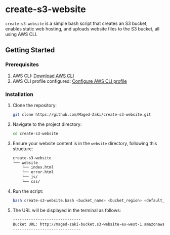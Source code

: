 # create-s3-website

`create-s3-website` is a simple bash script that creates an S3 bucket, enables static web hosting, and uploads website files to the S3 bucket, all using AWS CLI.

## Getting Started

### Prerequisites

1. AWS CLI: [Download AWS CLI](https://docs.aws.amazon.com/cli/latest/userguide/getting-started-install.html)
2. AWS CLI profile configured: [Configure AWS CLI profile](https://docs.aws.amazon.com/cli/latest/userguide/cli-authentication-user.html)

### Installation

1. Clone the repository:
    ```sh
    git clone https://github.com/Maged-Zaki/create-s3-website.git
    ```
2. Navigate to the project directory:
    ```sh
    cd create-s3-website
    ```

3. Ensure your website content is in the `website` directory, following this structure:

    ```bash
    create-s3-website
    └── website
        └── index.html
        └── error.html
        └── js/
        └── css/
    ```

4. Run the script:
    ```bash
    bash create-s3-website.bash <bucket_name> <bucket_region> <default_page> <error_page> <aws_profile>
    ```
5. The URL will be displayed in the terminal as follows:
    ```bash
    ------------------------------
    Bucket URL: http://maged-zaki-bucket.s3-website-eu-west-1.amazonaws.com
    ------------------------------
    ```


